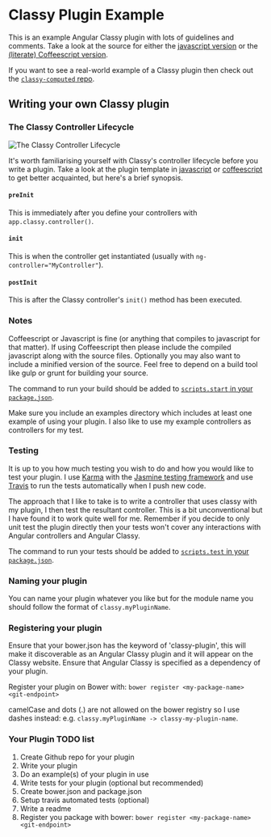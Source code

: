 # Classy Plugin Example

This is an example Angular Classy plugin with lots of guidelines and comments. Take a look at the source for either the [javascript version](https://github.com/davej/classy-plugins/blob/master/classy-yourPlugin.js) or the [(literate) Coffeescript version](https://github.com/davej/classy-plugins/blob/master/classy-yourPlugin.litcoffee).

If you want to see a real-world example of a Classy plugin then check out the [`classy-computed` repo](https://github.com/davej/classy-computed).

## Writing your own Classy plugin

### The Classy Controller Lifecycle

![The Classy Controller Lifecycle](http://davej.github.io/angular-classy/images/lifecycle.png)

It's worth familiarising yourself with Classy's controller lifecycle before you write a plugin. Take a look at the plugin template in [javascript](https://github.com/davej/classy-plugins/blob/master/classy-yourPlugin.js) or [coffeescript](https://github.com/davej/classy-plugins/blob/master/classy-yourPlugin.litcoffee) to get better acquainted, but here's a brief synopsis.

#### `preInit`

This is immediately after you define your controllers with `app.classy.controller()`.

#### `init`

This is when the controller get instantiated (usually with `ng-controller="MyController"`).

#### `postInit`

This is after the Classy controller's `init()` method has been executed.

### Notes

Coffeescript or Javascript is fine (or anything that compiles to javascript for that matter). If using Coffeescript then please include the compiled javascript along with the source files. Optionally you may also want to include a minified version of the source. Feel free to depend on a build tool like gulp or grunt for building your source.

The command to run your build should be added to [`scripts.start` in your `package.json`](https://www.npmjs.org/doc/misc/npm-scripts.html).

Make sure you include an examples directory which includes at least one example of using your plugin. I also like to use my example controllers as controllers for my test.

### Testing

It is up to you how much testing you wish to do and how you would like to test your plugin. I use [Karma](http://karma-runner.github.io/) with the [Jasmine testing framework](http://jasmine.github.io/) and use [Travis](https://travis-ci.org/) to run the tests automatically when I push new code.

The approach that I like to take is to write a controller that uses classy with my plugin, I then test the resultant controller. This is a bit unconventional but I have found it to work quite well for me. Remember if you decide to only unit test the plugin directly then your tests won't cover any interactions with Angular controllers and Angular Classy.

The command to run your tests should be added to [`scripts.test` in your `package.json`](https://www.npmjs.org/doc/misc/npm-scripts.html).

### Naming your plugin

You can name your plugin whatever you like but for the module name you should follow the format of `classy.myPluginName`. 

### Registering your plugin

Ensure that your bower.json has the keyword of 'classy-plugin', this will make it discoverable as an Angular Classy plugin and it will appear on the Classy website. Ensure that Angular Classy is specified as a dependency of your plugin.

Register your plugin on Bower with: `bower register <my-package-name> <git-endpoint>`

camelCase and dots (.) are not allowed on the bower registry so I use dashes instead: e.g. `classy.myPluginName -> classy-my-plugin-name`.


### Your Plugin TODO list

1. Create Github repo for your plugin
2. Write your plugin
3. Do an example(s) of your plugin in use
3. Write tests for your plugin (optional but recommended)
4. Create bower.json and package.json
5. Setup travis automated tests (optional)
6. Write a readme
7. Register you package with bower: `bower register <my-package-name> <git-endpoint>`

